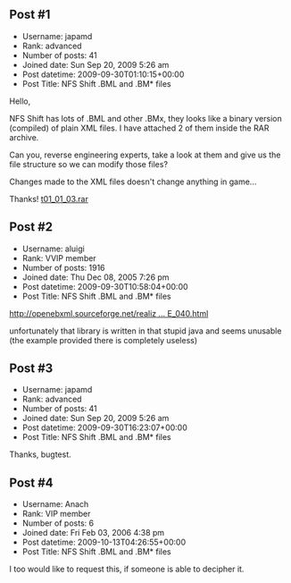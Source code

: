 ## Post #1
- Username: japamd
- Rank: advanced
- Number of posts: 41
- Joined date: Sun Sep 20, 2009 5:26 am
- Post datetime: 2009-09-30T01:10:15+00:00
- Post Title: NFS Shift .BML and .BM* files

Hello,

NFS Shift has lots of .BML and other .BMx, they looks like a binary version (compiled) of plain XML files. I have attached 2 of them inside the RAR archive.

Can you, reverse engineering experts, take a look at them and give us the file structure so we can modify those files?

Changes made to the XML files doesn't change anything in game...

Thanks!
[t01_01_03.rar](https://xentaxbackup.github.io/file/2405_t01_01_03.rar)
## Post #2
- Username: aluigi
- Rank: VVIP member
- Number of posts: 1916
- Joined date: Thu Dec 08, 2005 7:26 pm
- Post datetime: 2009-09-30T10:58:04+00:00
- Post Title: NFS Shift .BML and .BM* files

[http://openebxml.sourceforge.net/realiz ... E_040.html](http://openebxml.sourceforge.net/realization/components/bml/documents/README_040.html)

unfortunately that library is written in that stupid java and seems unusable (the example provided there is completely useless)
## Post #3
- Username: japamd
- Rank: advanced
- Number of posts: 41
- Joined date: Sun Sep 20, 2009 5:26 am
- Post datetime: 2009-09-30T16:23:07+00:00
- Post Title: NFS Shift .BML and .BM* files

Thanks, bugtest.
## Post #4
- Username: Anach
- Rank: VIP member
- Number of posts: 6
- Joined date: Fri Feb 03, 2006 4:38 pm
- Post datetime: 2009-10-13T04:26:55+00:00
- Post Title: NFS Shift .BML and .BM* files

I too would like to request this, if someone is able to decipher it.
